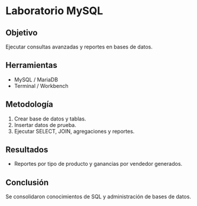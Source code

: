 # Laboratorio MySQL

## Objetivo
Ejecutar consultas avanzadas y reportes en bases de datos.

## Herramientas
- MySQL / MariaDB
- Terminal / Workbench

## Metodología
1. Crear base de datos y tablas.
2. Insertar datos de prueba.
3. Ejecutar SELECT, JOIN, agregaciones y reportes.

## Resultados
- Reportes por tipo de producto y ganancias por vendedor generados.

## Conclusión
Se consolidaron conocimientos de SQL y administración de bases de datos.
